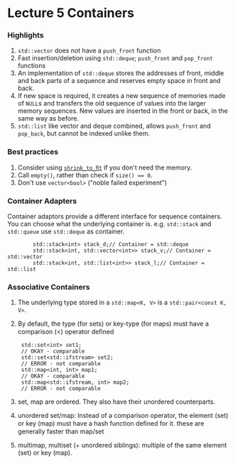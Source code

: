 # Lecture 5 Containers

### Highlights
1. `std::vector` does not have a `push_front` function
2. Fast insertion/deletion using `std::deque`; `push_front` and `pop_front` functions
3. An implementation of `std::deque` stores the addresses of front, middle and back parts of a sequence and reserves empty space in front and  back. 
4. If new space is required, it creates a new sequence of memories made of `NULL`s and transfers the old sequence of values into the larger memory sequences. New values are inserted in the front or back, in the same way as before.
5. `std::list` like vector and deque combined, allows `push_front` and `pop_back`, but cannot be indexed unlike them.

### Best practices

1. Consider using [`shrink_to_ﬁt`](https://www.cplusplus.com/reference/vector/vector/shrink_to_fit/) if you don't need the memory.
2. Call `empty()`, rather than check if `size() == 0`.
3. Don't use `vector<bool>` ("noble failed experiment")

### Container Adapters
Container adaptors provide a different interface for sequence containers. You can choose what the
underlying container is. e.g. `std::stack` and `std::queue` use `std::deque` as container. 

            std::stack<int> stack_d;// Container = std::deque
            std::stack<int, std::vector<int>> stack_v;// Container = std::vector
            std::stack<int, std::list<int>> stack_l;// Container = std::list

### Associative Containers

1. The underlying type stored in a `std::map<K, V>` is a `std::pair<const K, V>`. 
2. By default, the type (for sets) or key-type (for maps) must have a comparison (<) operator deﬁned
            
        std::set<int> set1;
        // OKAY - comparable
        std::set<std::ifstream> set2;
        // ERROR - not comparable
        std::map<int, int> map1;
        // OKAY - comparable
        std::map<std::ifstream, int> map2;
        // ERROR - not comparable

3. set, map are ordered. They also have their unordered counterparts.
4. unordered set/map: Instead of a comparison operator, the element (set) or key (map) must have a hash function deﬁned for it. these are generally faster than map/set
5. multimap, multiset (+ unordered siblings): multiple of the same element (set) or key (map).

